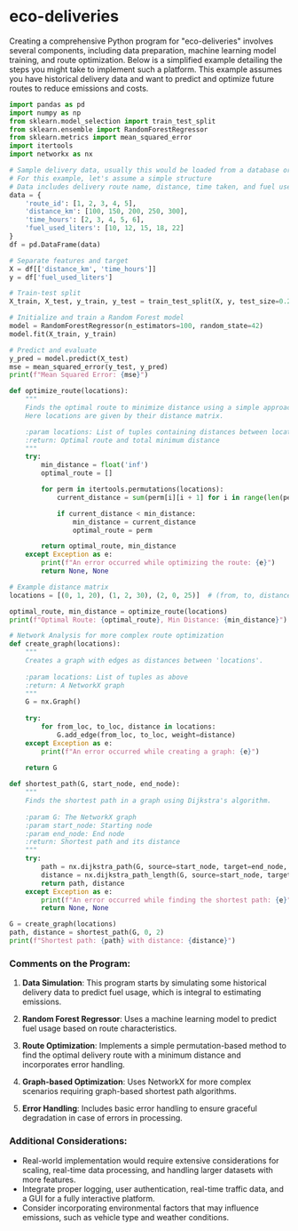 # eco-deliveries

Creating a comprehensive Python program for "eco-deliveries" involves several components, including data preparation, machine learning model training, and route optimization. Below is a simplified example detailing the steps you might take to implement such a platform. This example assumes you have historical delivery data and want to predict and optimize future routes to reduce emissions and costs.

```python
import pandas as pd
import numpy as np
from sklearn.model_selection import train_test_split
from sklearn.ensemble import RandomForestRegressor
from sklearn.metrics import mean_squared_error
import itertools
import networkx as nx

# Sample delivery data, usually this would be loaded from a database or a CSV file
# For this example, let's assume a simple structure
# Data includes delivery route name, distance, time taken, and fuel used
data = {
    'route_id': [1, 2, 3, 4, 5],
    'distance_km': [100, 150, 200, 250, 300],
    'time_hours': [2, 3, 4, 5, 6],
    'fuel_used_liters': [10, 12, 15, 18, 22]
}
df = pd.DataFrame(data)

# Separate features and target
X = df[['distance_km', 'time_hours']]
y = df['fuel_used_liters']

# Train-test split
X_train, X_test, y_train, y_test = train_test_split(X, y, test_size=0.2, random_state=42)

# Initialize and train a Random Forest model
model = RandomForestRegressor(n_estimators=100, random_state=42)
model.fit(X_train, y_train)

# Predict and evaluate
y_pred = model.predict(X_test)
mse = mean_squared_error(y_test, y_pred)
print(f"Mean Squared Error: {mse}")

def optimize_route(locations):
    """
    Finds the optimal route to minimize distance using a simple approach.
    Here locations are given by their distance matrix.

    :param locations: List of tuples containing distances between locations
    :return: Optimal route and total minimum distance
    """
    try:
        min_distance = float('inf')
        optimal_route = []

        for perm in itertools.permutations(locations):
            current_distance = sum(perm[i][i + 1] for i in range(len(perm) - 1))

            if current_distance < min_distance:
                min_distance = current_distance
                optimal_route = perm

        return optimal_route, min_distance
    except Exception as e:
        print(f"An error occurred while optimizing the route: {e}")
        return None, None

# Example distance matrix
locations = [(0, 1, 20), (1, 2, 30), (2, 0, 25)]  # (from, to, distance)

optimal_route, min_distance = optimize_route(locations)
print(f"Optimal Route: {optimal_route}, Min Distance: {min_distance}")

# Network Analysis for more complex route optimization
def create_graph(locations):
    """
    Creates a graph with edges as distances between 'locations'.
    
    :param locations: List of tuples as above
    :return: A NetworkX graph
    """
    G = nx.Graph()
    
    try:
        for from_loc, to_loc, distance in locations:
            G.add_edge(from_loc, to_loc, weight=distance)
    except Exception as e:
        print(f"An error occurred while creating a graph: {e}")
    
    return G

def shortest_path(G, start_node, end_node):
    """
    Finds the shortest path in a graph using Dijkstra's algorithm.
    
    :param G: The NetworkX graph
    :param start_node: Starting node
    :param end_node: End node
    :return: Shortest path and its distance
    """
    try:
        path = nx.dijkstra_path(G, source=start_node, target=end_node, weight='weight')
        distance = nx.dijkstra_path_length(G, source=start_node, target=end_node, weight='weight')
        return path, distance
    except Exception as e:
        print(f"An error occurred while finding the shortest path: {e}")
        return None, None

G = create_graph(locations)
path, distance = shortest_path(G, 0, 2)
print(f"Shortest path: {path} with distance: {distance}")
```

### Comments on the Program:
1. **Data Simulation**: This program starts by simulating some historical delivery data to predict fuel usage, which is integral to estimating emissions.
   
2. **Random Forest Regressor**: Uses a machine learning model to predict fuel usage based on route characteristics.

3. **Route Optimization**: Implements a simple permutation-based method to find the optimal delivery route with a minimum distance and incorporates error handling.

4. **Graph-based Optimization**: Uses NetworkX for more complex scenarios requiring graph-based shortest path algorithms.

5. **Error Handling**: Includes basic error handling to ensure graceful degradation in case of errors in processing.

### Additional Considerations:
- Real-world implementation would require extensive considerations for scaling, real-time data processing, and handling larger datasets with more features.
- Integrate proper logging, user authentication, real-time traffic data, and a GUI for a fully interactive platform.
- Consider incorporating environmental factors that may influence emissions, such as vehicle type and weather conditions.